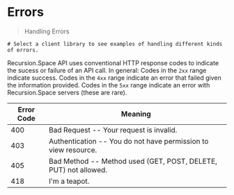 # Errors

> Handling Errors

```shell
# Select a client library to see examples of handling different kinds of errors.
```

Recursion.Space API uses conventional HTTP response codes to indicate the sucess or failure of an API call. In general: Codes in the <code>2xx</code> range indicate success. Codes in the <code>4xx</code> range indicate an error that failed given the information provided. Codes in the <code>5xx</code> range indicate an error with Recursion.Space servers (these are rare).

| Error Code | Meaning                                                         |
| ---------- | --------------------------------------------------------------- |
| 400        | Bad Request -- Your request is invalid.                         |
| 403        | Authentication -- You do not have permission to view resource.  |
| 405        | Bad Method -- Method used (GET, POST, DELETE, PUT) not allowed. |
| 418        | I'm a teapot.                                                   |
